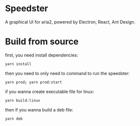 # Speedster

A graphical UI for aria2, powered by Electron, React, Ant Design.


# Build from source

first, you need install dependencies:
```bash
yarn install
```

then you need to only need to command to run the speedster:
```bash
yarn prod; yarn prod:start
```

if you wanna create executable file for linux:
```bash
yarn build:linux
```

then if you wanna build a deb file:

```bash
yarn deb
```
